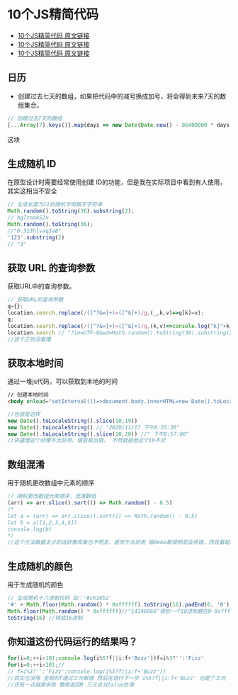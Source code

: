 # 10个JS精简代码

* [10个JS精简代码 原文链接](https://mp.weixin.qq.com/s/pGOIC4CE4UWP4DLhEpZ2jQ)
* [10个JS精简代码 原文链接](https://mp.weixin.qq.com/s/pGOIC4CE4UWP4DLhEpZ2jQ)
* [10个JS精简代码 原文链接](https://mp.weixin.qq.com/s/pGOIC4CE4UWP4DLhEpZ2jQ)

## 日历
* 创建过去七天的数组，如果把代码中的减号换成加号，将会得到未来7天的数组集合。
```js
// 创建过去7天的数组
[...Array(7).keys()].map(days => new Date(Date.now() - 86400000 * days));
```
这块

## 生成随机 ID
在原型设计时需要经常使用创建 ID的功能，但是我在实际项目中看到有人使用，其实这相当不安全
```js
// 生成长度为11的随机字母数字字符串
Math.random().toString(36).substring(2);
// hg7znok52x
Math.random().toString(36);
//"0.313hlvaq3a8"
'123'.substring(2)
// "3"
```
## 获取 URL 的查询参数
获取URL中的查询参数。
```js
// 获取URL的查询参数
q={};
location.search.replace(/([^?&=]+)=([^&]+)/g,(_,k,v)=>q[k]=v);
q;
location.search.replace(/([^?&=]+)=([^&]+)/g,(k,v)=>console.log("k|"+k,"v|"+v));
location.search // "?ie=UTF-8&wd=Math.random().toString(36).substring(2);"
//这个正则没看懂
```
## 获取本地时间
通过一堆js代码，可以获取到本地的时间
```html
// 创建本地时间
<body onload="setInterval(()=>document.body.innerHTML=new Date().toLocaleString().slice(10,19))"></body>
```
```js
//也就是这样
new Date().toLocaleString().slice(10,19))
new Date().toLocaleString() // "2020/11/17 下午8:55:36"
new Date().toLocaleString().slice(10,20)) //" 下午8:57:00"
//讲道理这个好像不太好用，很容易出错， 不然就是他这个19不对
```
## 数组混淆
用于随机更改数组中元素的顺序
```js
// 随机更改数组元素顺序，混淆数组
(arr) => arr.slice().sort(() => Math.random() - 0.5)
/* 
let a = (arr) => arr.slice().sort(() => Math.random() - 0.5)
let b = a([1,2,3,4,5])
console.log(b)
*/
//这个方法数据太少的话好像现象也不明显，感觉不太好用 输demo都很明显会排错，而且看起来挺复杂的
```
## 生成随机的颜色
用于生成随机的颜色
```js
// 生成随机十六进制代码 如：'#c618b2'
'#' + Math.floor(Math.random() * 0xffffff).toString(16).padEnd(6, '0');
Math.floor(Math.random() * 0xffffff)//"14146866"得到一个10进制数在0-0xffffff之间
toString(16) //转成16进制
```

## 你知道这份代码运行的结果吗？
```js
for(i=0;++i<101;console.log(i%5?f||i:f+'Buzz'))f=i%3?'':'Fizz'
for(i=0;++i<101;//
// f=i%3?'':'Fizz';console.log(i%5?f||i:f+'Buzz'))
//其实也没啥 全局的f通过三元赋值 然后在进行下一步 i%5?f||i:f+'Buzz' 也是个三元 
//还有一点就是余除 整除返回0 三元会当false处理
```
